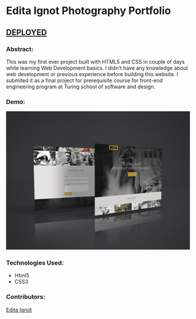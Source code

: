 # Edita Ignot Photography Portfolio

## [DEPLOYED](https://laughing-swartz-53d587.netlify.app/)

### Abstract:

This was my first ever project built with HTML5 and CSS in couple of days while learning Web Development basics. I didn't have any knowledge about web development or previous experience before building this website. I submited it as a final project for prerequisite course for front-end engineering program at Turing school of software and design.

### Demo:

![image](/photographyportfolio.jpg)

### Technologies Used:

- Html5
- CSS3

### Contributors:

[Edita Ignot](https://github.com/edignot)
